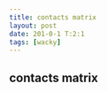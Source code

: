 ```yaml
---
title: contacts matrix
layout: post
date: 201-0-1 T:2:1
tags: [wacky]
---
```

## contacts matrix

